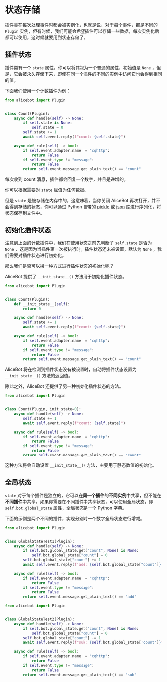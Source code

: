 # 状态存储

插件类在每次处理事件时都会被实例化，也就是说，对于每个事件，都是不同的 `Plugin` 实例，但有时候，我们可能会希望插件可以存储一些数据，每次实例化后都可以使用，这时候就要用到状态存储了。

## 插件状态

插件类有一个 `state` 属性，你可以将其视为一个普通的属性，初始值是 `None` ，但是，它会被永久存储下来，即使在同一个插件的不同的实例中访问它也会得到相同的值。

下面我们使用一个计数插件为例：

```python
from alicebot import Plugin


class Count(Plugin):
    async def handle(self) -> None:
        if self.state is None:
            self.state = 0
        self.state += 1
        await self.event.reply(f"count: {self.state}")

    async def rule(self) -> bool:
        if self.event.adapter.name != "cqhttp":
            return False
        if self.event.type != "message":
            return False
        return self.event.message.get_plain_text() == "count"

```

每次收到 count 消息，插件都会回复一个数字，并且是递增的。

你可以根据需要对 `state` 赋值为任何数据。

但是 `state` 是被存储在内存中的，这意味着，当你关闭 AliceBot 再次打开，并不会得到存储的状态，你可以通过 Python 自带的 [pickle](https://docs.python.org/zh-cn/3/library/pickle.html) 或 [json](https://docs.python.org/zh-cn/3/library/json.html) 库进行序列化，将状态保存到文件中。

## 初始化插件状态

注意到上面的计数插件中，我们在使用状态之前先判断了 `self.state` 是否为 `None` ，这是因为当插件第一次被执行时，插件状态还未被设置，默认为 `None` ，我们需要对插件状态进行初始化。

那么我们是否可以换一种方式进行插件状态的初始化呢？

AliceBot 提供了 `__init_state__()` 方法用于初始化插件状态。

```python {5-6}
from alicebot import Plugin


class Count(Plugin):
    def __init_state__(self):
        return 0

    async def handle(self) -> None:
        self.state += 1
        await self.event.reply(f"count: {self.state}")

    async def rule(self) -> bool:
        if self.event.adapter.name != "cqhttp":
            return False
        if self.event.type != "message":
            return False
        return self.event.message.get_plain_text() == "count"

```

AliceBot 将在检测到插件状态没有被设置时，自动将插件状态设置为 `__init_state__()` 方法的返回值。

除此之外，AliceBot 还提供了另一种初始化插件状态的方法。

```python {4}
from alicebot import Plugin


class Count(Plugin, init_state=0):
    async def handle(self) -> None:
        self.state += 1
        await self.event.reply(f"count: {self.state}")

    async def rule(self) -> bool:
        if self.event.adapter.name != "cqhttp":
            return False
        if self.event.type != "message":
            return False
        return self.event.message.get_plain_text() == "count"

```

这种方法将会自动设置 `__init_state__()` 方法，主要用于静态数值的初始化。

## 全局状态

`state` 对于每个插件是独立的，它可以在**同一个插件**的**不同实例**中共享，但不能在**不同插件**中共享。如果你需要在不同插件中共享状态，可以使用全局状态，即 `self.bot.global_state` 属性，全局状态是一个 Python 字典。

下面的示例是两个不同的插件，实现分别对一个数字全局状态进行增减。

```python
from alicebot import Plugin


class GlobalStateTest1(Plugin):
    async def handle(self) -> None:
        if self.bot.global_state.get("count", None) is None:
            self.bot.global_state["count"] = 0
        self.bot.global_state["count"] += 1
        await self.event.reply(f'add: {self.bot.global_state["count"]}')

    async def rule(self) -> bool:
        if self.event.adapter.name != "cqhttp":
            return False
        if self.event.type != "message":
            return False
        return self.event.message.get_plain_text() == "add"

```

```python
from alicebot import Plugin


class GlobalStateTest2(Plugin):
    async def handle(self) -> None:
        if self.bot.global_state.get("count", None) is None:
            self.bot.global_state["count"] = 0
        self.bot.global_state["count"] -= 1
        await self.event.reply(f"sub: {self.bot.global_state['count']}")

    async def rule(self) -> bool:
        if self.event.adapter.name != "cqhttp":
            return False
        if self.event.type != "message":
            return False
        return self.event.message.get_plain_text() == "sub"

```
